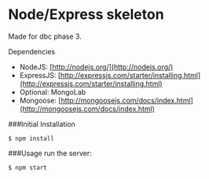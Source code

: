 # Node/Express skeleton

Made for dbc phase 3.

 Dependencies

 - NodeJS: [http://nodejs.org/](http://nodejs.org/)
 - ExpressJS: [http://expressjs.com/starter/installing.html](http://expressjs.com/starter/installing.html)
 - Optional: MongoLab
 - Mongoose: [http://mongoosejs.com/docs/index.html](http://mongoosejs.com/docs/index.html)


 ###Initial Installation
 ```
 $ npm install
 ```

 ###Usage
 run the server:
 ```
 $ npm start
 ```
